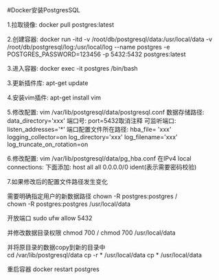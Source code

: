 #Docker安装PostgresSQL

1.拉取镜像: docker pull postgres:latest

2.创建容器: docker run -itd -v /root/db/postgresql/data:/usr/local/data -v /root/db/postgresql/log:/usr/local/log --name postgres -e POSTGRES_PASSWORD=123456 -p 5432:5432 postgres:latest

3.进入容器: docker exec -it postgres /bin/bash

3.更新插件库: apt-get update

4.安装vim插件: apt-get install vim

5.修改配置: vim /var/lib/postgresql/data/postgresql.conf
           数据存储路径: data_directory='xxx'      端口号: port=5432取消注释    可监听端口: listen_addresses='*'
           端口配置文件所在路径: hba_file= 'xxx'    logging_collector=on      log_directory='xxx' 
           log_filename='xxx'                     log_truncate_on_rotation=on    
           
6.修改配置: vim /var/lib/postgresql/data/pg_hba.conf
           在IPv4 local connections: 下面添加: host  all     all     0.0.0.0/0       ident(表示需要密码校验)

7.如果修改后的配置文件路径发生变化

需要明确指定用户的新数据路径 
chown -R postgres:postgres /<new directory>  
chown -R postgres:postgres /usr/local/data  
 
开放端口
sudo ufw allow 5432

并修改数据目录权限 
chmod 700 /<new directory>
chmod 700 /usr/local/data


并将原目录的数据copy到新的目录中  
cd /var/lib/postgresql/data
cp -r * /usr/local/data
cp  * /usr/local/data


重启容器
 docker restart postgres